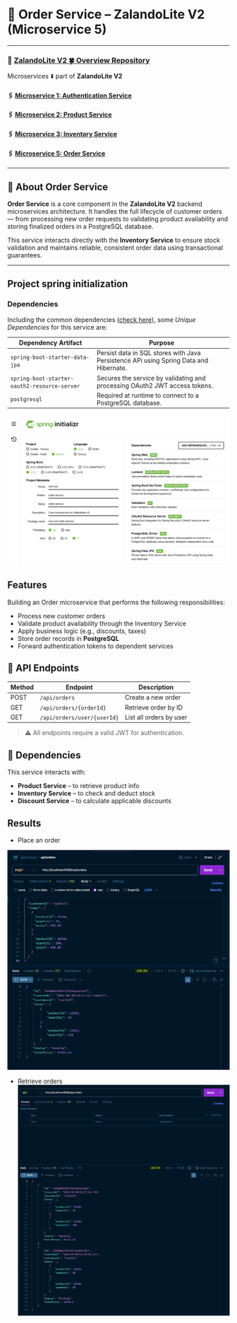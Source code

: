 
# 🧾 Order Service – ZalandoLite V2 (Microservice 5)

---

###   🔗 [ZalandoLite V2  🍀 Overview Repository ](https://github.com/Ochwada/ZalandoLiteV2-MicroservicesArchitecture)
Microservices ⬇️ part of **ZalandoLite V2**
#### 🖇️ [Microservice 1: Authentication Service](https://github.com/Ochwada/ZalandoLiteV2-authentication)
#### 🖇️ [Microservice 2: Product Service](https://github.com/reyhanovelek/ZalandoLiteV2-product1)
#### 🖇️ [Microservice 3: Inventory Service](https://github.com/Ochwada/ZalandoLiteV2-inventory)
#### 🖇️ [Microservice 5: Order Service](https://github.com/Ochwada/ZalandoLiteV2-order)

---
## 📖 About Order Service

**Order Service** is a core component in the **ZalandoLite V2** backend microservices architecture. It handles the full lifecycle of customer orders — from processing new order requests to validating product availability and storing finalized orders in a PostgreSQL database.

This service interacts directly with the **Inventory Service** to ensure stock validation and maintains reliable, consistent order data using transactional guarantees.

---

## Project spring initialization
### Dependencies
Including the common dependencies ([check here](https://github.com/Ochwada/ZalandoLiteV2-MicroservicesArchitecture)),
some *Unique Dependencies* for this service are:

| Dependency Artifact                          | Purpose                                                                               |
|----------------------------------------------|---------------------------------------------------------------------------------------|
| `spring-boot-starter-data-jpa`               | Persist data in SQL stores with Java Persistence APi using Spring Data and Hibernate. |
| `spring-boot-starter-oauth2-resource-server` | Secures the service by validating and processing OAuth2 JWT access tokens.            |
| `postgresql`                                 | Required at runtime to connect to a PostgreSQL database.                              |


![img.png](img.png)

## Features
Building an Order microservice that performs the following responsibilities:
- Process new customer orders
- Validate product availability through the Inventory Service
- Apply business logic (e.g., discounts, taxes)
- Store order records in **PostgreSQL**
- Forward authentication tokens to dependent services


## 🔌 API Endpoints

| Method | Endpoint                    | Description             |
|--------|-----------------------------|-------------------------|
| POST   | `/api/orders`               | Create a new order      |
| GET    | `/api/orders/{orderId}`     | Retrieve order by ID    |
| GET    | `/api/orders/user/{userId}` | List all orders by user |

> ⚠️ All endpoints require a valid JWT for authentication.

## 🔗 Dependencies

This service interacts with:
- **Product Service** – to retrieve product info
- **Inventory Service** – to check and deduct stock
- **Discount Service** – to calculate applicable discounts

## Results
- Place an order


![img_1.png](assets/img_1.png)

- Retrieve orders
![img_2.png](assets/img_2.png)

